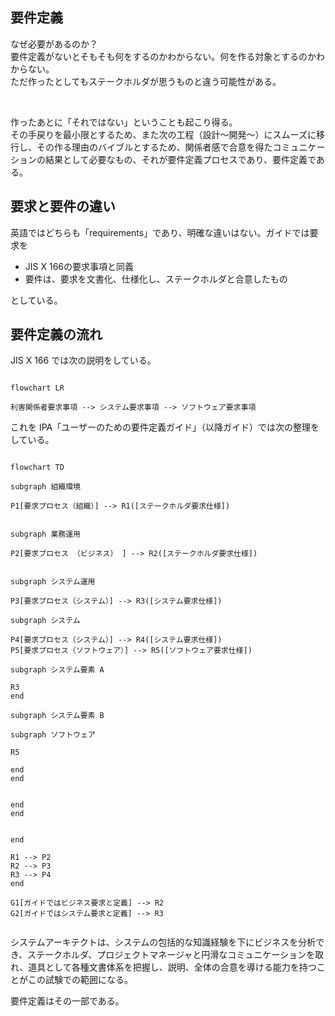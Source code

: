 ## 要件定義

なぜ必要があるのか？  
要件定義がないとそもそも何をするのかわからない。何を作る対象とするのかわからない。  
ただ作ったとしてもステークホルダが思うものと違う可能性がある。  

<br>

作ったあとに「それではない」ということも起こり得る。  
その手戻りを最小限とするため、また次の工程（設計～開発～）にスムーズに移行し、その作る理由のバイブルとするため、関係者感で合意を得たコミュニケーションの結果として必要なもの、それが要件定義プロセスであり、要件定義である。  

## 要求と要件の違い

英語ではどちらも「requirements」であり、明確な違いはない。ガイドでは要求を

- JIS X 166の要求事項と同義
- 要件は、要求を文書化、仕様化し、ステークホルダと合意したもの

としている。

## 要件定義の流れ

JIS X 166 では次の説明をしている。

```mermaid

flowchart LR

利害関係者要求事項 --> システム要求事項 --> ソフトウェア要求事項

```

これを IPA「ユーザーのための要件定義ガイド」（以降ガイド）では次の整理をしている。  


```mermaid

flowchart TD

subgraph 組織環境

P1[要求プロセス（組織）] --> R1([ステークホルダ要求仕様])


subgraph 業務運用

P2[要求プロセス （ビジネス） ] --> R2([ステークホルダ要求仕様])


subgraph システム運用

P3[要求プロセス（システム）] --> R3([システム要求仕様])

subgraph システム

P4[要求プロセス（システム）] --> R4([システム要求仕様])
P5[要求プロセス（ソフトウェア）] --> R5([ソフトウェア要求仕様])

subgraph システム要素 A

R3
end

subgraph システム要素 B

subgraph ソフトウェア

R5

end
end


end
end


end

R1 --> P2
R2 --> P3
R3 --> P4
end

G1[ガイドではビジネス要求と定義] --> R2
G2[ガイドではシステム要求と定義] --> R3


```

システムアーキテクトは、システムの包括的な知識経験を下にビジネスを分析でき、ステークホルダ、プロジェクトマネージャと円滑なコミュニケーションを取れ、道具として各種文書体系を把握し、説明、全体の合意を導ける能力を持つことがこの試験での範囲になる。  

要件定義はその一部である。  